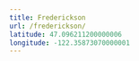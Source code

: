 ```yaml
---
title: Frederickson
url: /frederickson/
latitude: 47.096211200000006
longitude: -122.35873070000001
---
```

